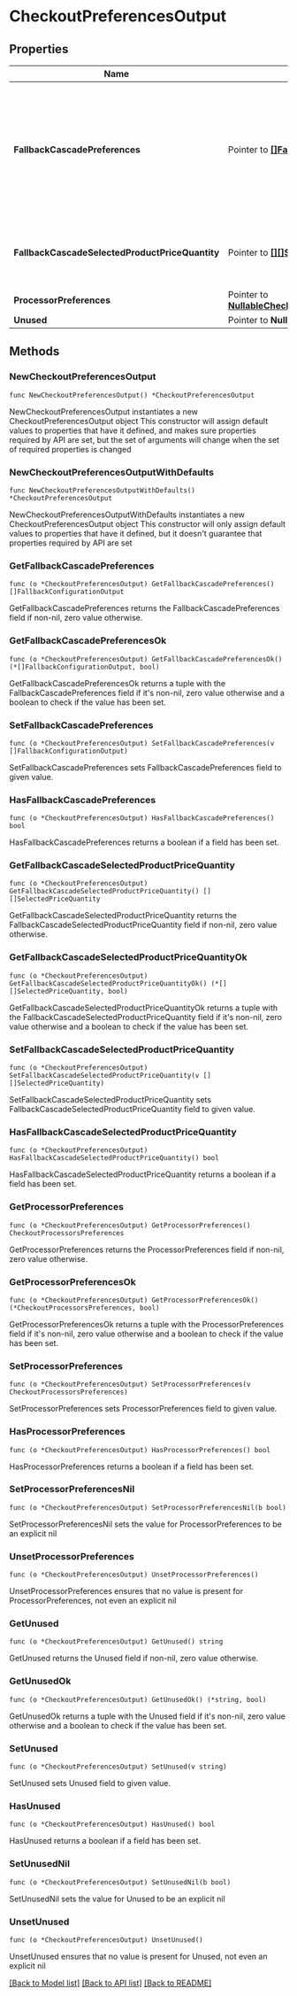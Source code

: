 # CheckoutPreferencesOutput

## Properties

Name | Type | Description | Notes
------------ | ------------- | ------------- | -------------
**FallbackCascadePreferences** | Pointer to [**[]FallbackConfigurationOutput**](FallbackConfigurationOutput.md) | This object contains a list of price groups that will be used to fall back to if the selected product price quantity fails to be created. Processor preferences here will override the processor preferences in the processor_preferences field. | [optional] [default to []]
**FallbackCascadeSelectedProductPriceQuantity** | Pointer to [**[][]SelectedPriceQuantity**]([]SelectedPriceQuantity.md) | This object contains a list of price groups that will be used to fall back to if the selected product price quantity fails to be created. | [optional] [default to []]
**ProcessorPreferences** | Pointer to [**NullableCheckoutProcessorsPreferences**](CheckoutProcessorsPreferences.md) |  | [optional] 
**Unused** | Pointer to **NullableString** |  | [optional] 

## Methods

### NewCheckoutPreferencesOutput

`func NewCheckoutPreferencesOutput() *CheckoutPreferencesOutput`

NewCheckoutPreferencesOutput instantiates a new CheckoutPreferencesOutput object
This constructor will assign default values to properties that have it defined,
and makes sure properties required by API are set, but the set of arguments
will change when the set of required properties is changed

### NewCheckoutPreferencesOutputWithDefaults

`func NewCheckoutPreferencesOutputWithDefaults() *CheckoutPreferencesOutput`

NewCheckoutPreferencesOutputWithDefaults instantiates a new CheckoutPreferencesOutput object
This constructor will only assign default values to properties that have it defined,
but it doesn't guarantee that properties required by API are set

### GetFallbackCascadePreferences

`func (o *CheckoutPreferencesOutput) GetFallbackCascadePreferences() []FallbackConfigurationOutput`

GetFallbackCascadePreferences returns the FallbackCascadePreferences field if non-nil, zero value otherwise.

### GetFallbackCascadePreferencesOk

`func (o *CheckoutPreferencesOutput) GetFallbackCascadePreferencesOk() (*[]FallbackConfigurationOutput, bool)`

GetFallbackCascadePreferencesOk returns a tuple with the FallbackCascadePreferences field if it's non-nil, zero value otherwise
and a boolean to check if the value has been set.

### SetFallbackCascadePreferences

`func (o *CheckoutPreferencesOutput) SetFallbackCascadePreferences(v []FallbackConfigurationOutput)`

SetFallbackCascadePreferences sets FallbackCascadePreferences field to given value.

### HasFallbackCascadePreferences

`func (o *CheckoutPreferencesOutput) HasFallbackCascadePreferences() bool`

HasFallbackCascadePreferences returns a boolean if a field has been set.

### GetFallbackCascadeSelectedProductPriceQuantity

`func (o *CheckoutPreferencesOutput) GetFallbackCascadeSelectedProductPriceQuantity() [][]SelectedPriceQuantity`

GetFallbackCascadeSelectedProductPriceQuantity returns the FallbackCascadeSelectedProductPriceQuantity field if non-nil, zero value otherwise.

### GetFallbackCascadeSelectedProductPriceQuantityOk

`func (o *CheckoutPreferencesOutput) GetFallbackCascadeSelectedProductPriceQuantityOk() (*[][]SelectedPriceQuantity, bool)`

GetFallbackCascadeSelectedProductPriceQuantityOk returns a tuple with the FallbackCascadeSelectedProductPriceQuantity field if it's non-nil, zero value otherwise
and a boolean to check if the value has been set.

### SetFallbackCascadeSelectedProductPriceQuantity

`func (o *CheckoutPreferencesOutput) SetFallbackCascadeSelectedProductPriceQuantity(v [][]SelectedPriceQuantity)`

SetFallbackCascadeSelectedProductPriceQuantity sets FallbackCascadeSelectedProductPriceQuantity field to given value.

### HasFallbackCascadeSelectedProductPriceQuantity

`func (o *CheckoutPreferencesOutput) HasFallbackCascadeSelectedProductPriceQuantity() bool`

HasFallbackCascadeSelectedProductPriceQuantity returns a boolean if a field has been set.

### GetProcessorPreferences

`func (o *CheckoutPreferencesOutput) GetProcessorPreferences() CheckoutProcessorsPreferences`

GetProcessorPreferences returns the ProcessorPreferences field if non-nil, zero value otherwise.

### GetProcessorPreferencesOk

`func (o *CheckoutPreferencesOutput) GetProcessorPreferencesOk() (*CheckoutProcessorsPreferences, bool)`

GetProcessorPreferencesOk returns a tuple with the ProcessorPreferences field if it's non-nil, zero value otherwise
and a boolean to check if the value has been set.

### SetProcessorPreferences

`func (o *CheckoutPreferencesOutput) SetProcessorPreferences(v CheckoutProcessorsPreferences)`

SetProcessorPreferences sets ProcessorPreferences field to given value.

### HasProcessorPreferences

`func (o *CheckoutPreferencesOutput) HasProcessorPreferences() bool`

HasProcessorPreferences returns a boolean if a field has been set.

### SetProcessorPreferencesNil

`func (o *CheckoutPreferencesOutput) SetProcessorPreferencesNil(b bool)`

 SetProcessorPreferencesNil sets the value for ProcessorPreferences to be an explicit nil

### UnsetProcessorPreferences
`func (o *CheckoutPreferencesOutput) UnsetProcessorPreferences()`

UnsetProcessorPreferences ensures that no value is present for ProcessorPreferences, not even an explicit nil
### GetUnused

`func (o *CheckoutPreferencesOutput) GetUnused() string`

GetUnused returns the Unused field if non-nil, zero value otherwise.

### GetUnusedOk

`func (o *CheckoutPreferencesOutput) GetUnusedOk() (*string, bool)`

GetUnusedOk returns a tuple with the Unused field if it's non-nil, zero value otherwise
and a boolean to check if the value has been set.

### SetUnused

`func (o *CheckoutPreferencesOutput) SetUnused(v string)`

SetUnused sets Unused field to given value.

### HasUnused

`func (o *CheckoutPreferencesOutput) HasUnused() bool`

HasUnused returns a boolean if a field has been set.

### SetUnusedNil

`func (o *CheckoutPreferencesOutput) SetUnusedNil(b bool)`

 SetUnusedNil sets the value for Unused to be an explicit nil

### UnsetUnused
`func (o *CheckoutPreferencesOutput) UnsetUnused()`

UnsetUnused ensures that no value is present for Unused, not even an explicit nil

[[Back to Model list]](../README.md#documentation-for-models) [[Back to API list]](../README.md#documentation-for-api-endpoints) [[Back to README]](../README.md)


